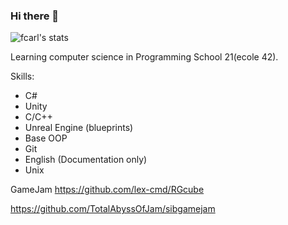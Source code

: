 ### Hi there 👋

<!--
**lex-cmd/lex-cmd** is a ✨ _special_ ✨ repository because its `README.md` (this file) appears on your GitHub profile.

Here are some ideas to get you started:

- 🔭 I’m currently working on ...
- 🌱 I’m currently learning ...
- 👯 I’m looking to collaborate on ...
- 🤔 I’m looking for help with ...
- 💬 Ask me about ...
- 📫 How to reach me: ...
- 😄 Pronouns: ...
- ⚡ Fun fact: ...
-->
![fcarl's stats](https://badge42.herokuapp.com/api/stats/fcarl)

Learning computer science in Programming School 21(ecole 42).

Skills:
* C#
* Unity
* С/С++
* Unreal Engine (blueprints)
* Base OOP
* Git
* English (Documentation only)
* Unix

GameJam https://github.com/lex-cmd/RGcube

https://github.com/TotalAbyssOfJam/sibgamejam
